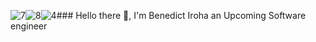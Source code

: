 ![7](https://github.com/bjthe4/bjthe4/assets/120154079/98d006db-4bf9-478e-b5b8-a512f3f4e162)![8](https://github.com/bjthe4/bjthe4/assets/120154079/bd8acc03-f768-4068-9b69-a81c1b166336)![4](https://github.com/bjthe4/bjthe4/assets/120154079/d5abe125-23bb-4208-a80b-eb690824d862)### Hello there 👋, I'm Benedict Iroha an Upcoming Software engineer

<!--
**bjthe4/bjthe4** is a ✨ _special_ ✨ repository because its `README.md` (this file) appears on your GitHub profile.

Here are some ideas to get you started:

- 🔭 I’m currently working on ...
- 🌱 I’m currently learning ...
- 👯 I’m looking to collaborate on ...
- 🤔 I’m looking for help with ...
# Project links that I have done and currently working on:
 https://bjthe4.github.io/se_project_about-me/
 https://bjthe4.github.io/se_project_library/
 https://bjthe4.github.io/se_project_coffeeshop/
 https://bjthe4.github.io/se_project_aroundtheus/
 
#Connetect with me 
https://www.linkedin.com/in/benedict-iroha-jr

# Language and Tools:
![Uploading <?xml version="1.0" encoding="UTF-8"?>
<svg xmlns="http://www.w3.org/2000/svg" xmlns:xlink="http://www.w3.org/1999/xlink" width="1800pt" height="1799.999925pt" viewBox="0 0 1800 1799.999925" version="1.2">
<g id="surface1">
<path style=" stroke:none;fill-rule:nonzero;fill:rgb(100%,83.918762%,0%);fill-opacity:1;" d="M 180 180 L 1620 180 L 1620 1620 L 180 1620 Z M 180 180 "/>
<path style=" stroke:none;fill-rule:nonzero;fill:rgb(0%,0%,0.389099%);fill-opacity:1;" d="M 1121.519531 1257.878906 C 1149.199219 1302.839844 1179.28125 1345.917969 1243 1345.917969 C 1296.519531 1345.917969 1324.601562 1319.320312 1324.601562 1282.519531 C 1324.601562 1238.480469 1295.558594 1222.839844 1236.679688 1197.199219 L 1204.398438 1183.441406 C 1111.238281 1143.917969 1049.28125 1094.398438 1049.28125 989.800781 C 1049.28125 893.398438 1123.078125 820.039062 1238.398438 820.039062 C 1320.519531 820.039062 1379.519531 848.480469 1422.078125 922.960938 L 1321.519531 987.238281 C 1299.398438 947.71875 1275.480469 932.160156 1238.398438 932.160156 C 1200.558594 932.160156 1176.601562 956.039062 1176.601562 987.238281 C 1176.601562 1025.800781 1200.601562 1041.398438 1256 1065.28125 L 1288.28125 1079.039062 C 1398.078125 1125.800781 1460 1173.558594 1460 1280.917969 C 1460 1396.601562 1368.640625 1460 1246 1460 C 1126.039062 1460 1057.921875 1399.800781 1020 1325.28125 Z M 658.078125 1261.160156 C 678.320312 1297.398438 709.078125 1325.28125 753.320312 1325.28125 C 795.640625 1325.28125 820 1308.558594 820 1243.558594 L 820 820 L 953.320312 820 L 953.320312 1264.039062 C 953.320312 1398.71875 875.199219 1460 761.121094 1460 C 658.039062 1460 583.640625 1390.160156 553.320312 1325.28125 Z M 658.078125 1261.160156 "/>
</g>
</svg>
4.svg…]()

![Upl<?xml version="1.0" encoding="UTF-8"?>
<svg xmlns="http://www.w3.org/2000/svg" xmlns:xlink="http://www.w3.org/1999/xlink" width="1800pt" height="1799.999925pt" viewBox="0 0 1800 1799.999925" version="1.2">
<g id="surface1">
<path style=" stroke:none;fill-rule:nonzero;fill:rgb(89.408875%,30.198669%,14.898682%);fill-opacity:1;" d="M 385.597656 1470.625 L 271.128906 186.792969 L 1528.871094 186.792969 L 1414.28125 1470.386719 L 899.226562 1613.207031 Z M 385.597656 1470.625 "/>
<path style=" stroke:none;fill-rule:nonzero;fill:rgb(94.509888%,39.608765%,16.079712%);fill-opacity:1;" d="M 900 1504.085938 L 1316.214844 1388.726562 L 1414.105469 291.753906 L 900 291.753906 Z M 900 1504.085938 "/>
<path style=" stroke:none;fill-rule:nonzero;fill:rgb(92.158508%,92.158508%,92.158508%);fill-opacity:1;" d="M 900 767.9375 L 691.625 767.9375 L 677.242188 606.695312 L 900 606.695312 L 900 449.253906 L 505.179688 449.253906 L 508.925781 491.453125 L 547.617188 925.378906 L 900 925.378906 Z M 900 1176.84375 L 899.285156 1177.023438 L 723.957031 1129.652344 L 712.722656 1004.070312 L 554.6875 1004.070312 L 576.738281 1251.316406 L 899.285156 1340.824219 L 900 1340.644531 Z M 900 1176.84375 "/>
<path style=" stroke:none;fill-rule:nonzero;fill:rgb(100%,100%,100%);fill-opacity:1;" d="M 899.464844 767.9375 L 899.464844 925.378906 L 1093.339844 925.378906 L 1075.03125 1129.59375 L 899.40625 1176.964844 L 899.40625 1340.761719 L 1222.191406 1251.316406 L 1224.570312 1224.6875 L 1261.597656 810.136719 L 1265.460938 767.878906 L 1223.023438 767.878906 Z M 899.464844 449.253906 L 899.464844 606.695312 L 1279.78125 606.695312 L 1282.933594 571.273438 L 1290.125 491.453125 L 1293.867188 449.195312 Z M 899.464844 449.253906 "/>
</g>
</svg>
oading 8.svg…]()

![Uploa<?xml version="1.0" encoding="UTF-8"?>
<svg xmlns="http://www.w3.org/2000/svg" xmlns:xlink="http://www.w3.org/1999/xlink" width="1800pt" height="1799.999925pt" viewBox="0 0 1800 1799.999925" version="1.2">
<defs>
<clipPath id="clip1">
  <path d="M 255.601562 180 L 1543.808594 180 L 1543.808594 1620 L 255.601562 1620 Z M 255.601562 180 "/>
</clipPath>
</defs>
<g id="surface1">
<g clip-path="url(#clip1)" clip-rule="nonzero">
<path style=" stroke:none;fill-rule:nonzero;fill:rgb(0.779724%,46.669006%,74.119568%);fill-opacity:1;" d="M 1543.621094 180 L 255.785156 180 L 369.417969 1468.421875 L 899.703125 1620 L 1429.988281 1468.421875 Z M 1543.621094 180 "/>
</g>
<path style=" stroke:none;fill-rule:nonzero;fill:rgb(1.179504%,60.778809%,89.7995%);fill-opacity:1;" d="M 899.703125 293.683594 L 899.703125 1502.527344 L 1323.929688 1381.261719 L 1418.625 293.683594 Z M 899.703125 293.683594 "/>
<path style=" stroke:none;fill-rule:nonzero;fill:rgb(100%,100%,100%);fill-opacity:1;" d="M 1244.390625 483.15625 L 899.703125 483.15625 L 899.703125 634.738281 L 1085.304688 634.738281 L 1073.941406 786.316406 L 899.703125 786.316406 L 899.703125 937.894531 L 1066.363281 937.894531 L 1055 1108.421875 L 899.703125 1161.472656 L 899.703125 1320.632812 L 1198.9375 1222.105469 L 1225.449219 786.316406 Z M 1244.390625 483.15625 "/>
<path style=" stroke:none;fill-rule:nonzero;fill:rgb(93.328857%,93.328857%,93.328857%);fill-opacity:1;" d="M 899.703125 483.15625 L 899.703125 634.738281 L 562.59375 634.738281 L 551.230469 483.15625 Z M 725.46875 786.316406 L 733.042969 937.894531 L 899.703125 937.894531 L 899.703125 786.316406 Z M 740.617188 1013.683594 L 589.109375 1013.683594 L 600.472656 1222.105469 L 899.703125 1320.632812 L 899.703125 1161.472656 L 744.40625 1108.421875 Z M 740.617188 1013.683594 "/>
</g>
</svg>
ding 7.svg…]()

![image](https://github.com/bjthe4/bjthe4/assets/120154079/03cd7bfd-d365-4fd1-ad4f-4805ccbee0ca)

https://logowik.com/content/uploads/images/jenkins8460.jpg

-->
